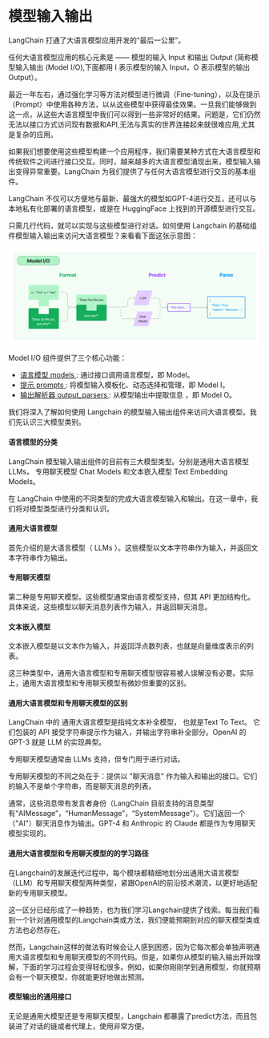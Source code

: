 # 模型输入输出

LangChain 打通了大语言模型应用开发的“最后一公里”。

任何大语言模型应用的核心元素是 —— 模型的输入 Input 和输出 Output (简称模型输入输出 (Model I/O),下面都用 I 表示模型的输入 Input，O 表示模型的输出 Output）。

最近一年左右，通过强化学习等方法对模型进行微调（Fine-tuning），以及在提示（Prompt）中使用各种方法，以从这些模型中获得最佳效果。一旦我们能够做到这一点，从这些大语言模型中我们可以得到一些非常好的结果。问题是，它们仍然无法以接口方式访问现有数据和API,无法与真实的世界连接起来就很难应用,尤其是复杂的应用。

如果我们想要使用这些模型构建一个应用程序，我们需要某种方式在大语言模型和传统软件之间进行接口交互。同时，越来越多的大语言模型涌现出来，模型输入输出变得异常重要。LangChain 为我们提供了与任何大语言模型进行交互的基本组件。

LangChain 不仅可以方便地与最新、最强大的模型如GPT-4进行交互，还可以与本地私有化部署的语言模型，或是在 HuggingFace 上找到的开源模型进行交互。

只需几行代码，就可以实现与这些模型进行对话。如何使用 Langchain 的基础组件模型输入输出来访问大语言模型？来看看下面这张示意图：

![ model_io 图示](/img/model_io.jpg)

Model I/O 组件提供了三个核心功能：

- [语言模型 models ](/docs/modules/model_io/models/): 通过接口调用语言模型，即 Model。
- [提示 prompts ](/docs/modules/model_io/prompts/): 将模型输入模板化、动态选择和管理，即 Model I。
- [输出解析器 output_parsers ](/docs/modules/model_io/output_parsers/): 从模型输出中提取信息 ，即 Model O。


我们将深入了解如何使用 Langchain 的模型输入输出组件来访问大语言模型。我们先认识三大模型类别。


####   语言模型的分类

LangChain 模型输入输出组件的目前有三大模型类型。分别是通用大语言模型 LLMs， 专用聊天模型 Chat Models 和文本嵌入模型 Text Embedding Models。

在 LangChain 中使用的不同类型的完成大语言模型输入和输出。在这一章中，我们将对模型类型进行分类和认识。

####  通用大语言模型

首先介绍的是大语言模型（ LLMs ）。这些模型以文本字符串作为输入，并返回文本字符串作为输出。

####  专用聊天模型

第二种是专用聊天模型。这些模型通常由语言模型支持，但其 API 更加结构化。具体来说，这些模型以聊天消息列表作为输入，并返回聊天消息。

####  文本嵌入模型

文本嵌入模型是以文本作为输入，并返回浮点数列表，也就是向量维度表示的列表。

这三种类型中，通用大语言模型和专用聊天模型很容易被人误解没有必要。实际上，通用大语言模型和专用聊天模型有微妙但重要的区别。

####   通用大语言模型和专用聊天模型的区别

LangChain 中的 通用大语言模型是指纯文本补全模型， 也就是Text To Text。
它们包装的 API 接受字符串提示作为输入，并输出字符串补全部分。OpenAI 的 GPT-3 就是 LLM 的实现典型。

专用聊天模型通常由 LLMs 支持，但专门用于进行对话。

专用聊天模型的不同之处在于：提供以 "聊天消息" 作为输入和输出的接口。它们的输入不是单个字符串，而是聊天消息的列表。

通常，这些消息带有发言者身份（LangChain 目前支持的消息类型有“AIMessage”，“HumanMessage”，“SystemMessage”）。它们返回一个（"AI"）聊天消息作为输出。GPT-4 和 Anthropic 的 Claude 都是作为专用聊天模型实现的。


####   通用大语言模型和专用聊天模型的的学习路径


在Langchain的发展迭代过程中，每个模块都精细地划分出通用大语言模型（LLM）和专用聊天模型两种类型，紧跟OpenAI的前沿技术潮流，以更好地适配新的专用聊天模型。

这一区分已经形成了一种趋势，也为我们学习Langchain提供了线索。每当我们看到一个针对通用模型的Langchain类或方法，我们便能预期到对应的聊天模型类或方法也必然存在。

然而，Langchain这样的做法有时候会让人感到困惑，因为它每次都会单独声明通用大语言模型和专用聊天模型的不同代码。但是，如果你从模型的输入输出开始理解，下面的学习过程会变得轻松很多。例如，如果你刚刚学到通用模型，你就预期会有一个聊天模型，你就能更好地做出预测。


####   模型输出的通用接口

无论是通用大模型还是专用聊天模型，Langchain 都暴露了predict方法，而且包装进了对话的链或者代理上，使用非常方便。




